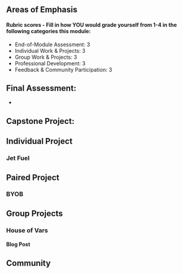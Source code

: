 ## Areas of Emphasis

#### Rubric scores - Fill in how YOU would grade yourself from 1-4 in the following categories this module:
- End-of-Module Assessment: 3
- Individual Work & Projects: 3
- Group Work & Projects: 3
- Professional Development: 3
- Feedback & Community Participation: 3

## Final Assessment: 
- 

## Capstone Project:

## Individual Project

### Jet Fuel

## Paired Project

### BYOB

## Group Projects

### House of Vars

#### Blog Post

## Community
